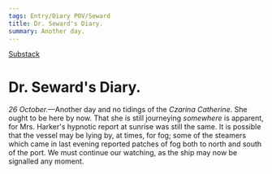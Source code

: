 ```yaml
---
tags: Entry/Diary POV/Seward
title: Dr. Seward's Diary.
summary: Another day.
---
```


[Substack](https://draculadaily.substack.com/p/dracula-october-26-c18)

# Dr. Seward's Diary.

_26 October._—Another day and no tidings of the _Czarina Catherine_. She ought to be here by now. That she is still journeying _somewhere_ is apparent, for Mrs. Harker's hypnotic report at sunrise was still the same. It is possible that the vessel may be lying by, at times, for fog; some of the steamers which came in last evening reported patches of fog both to north and south of the port. We must continue our watching, as the ship may now be signalled any moment.